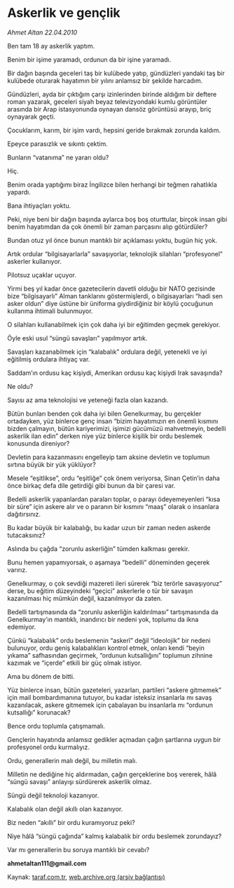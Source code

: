 # Askerlik ve gençlik

*Ahmet Altan 22.04.2010*

<div class="yazi"><p>Ben tam 18 ay askerlik yaptım.</p>
<p>Benim bir işime yaramadı, ordunun da bir işine yaramadı.</p>
<p>Bir dağın başında geceleri taş bir kulübede yatıp, gündüzleri yandaki taş bir kulübede oturarak hayatımın bir yılını anlamsız bir şekilde harcadım.</p>
<p>Gündüzleri, ayda bir çıktığım çarşı izinlerinden birinde aldığım bir deftere roman yazarak, geceleri siyah beyaz televizyondaki kumlu görüntüler arasında bir Arap istasyonunda oynayan dansöz görüntüsü arayıp, briç oynayarak geçti.</p>
<p>Çocuklarım, karım, bir işim vardı, hepsini geride bırakmak zorunda kaldım.</p>
<p>Epeyce parasızlık ve sıkıntı çektim.</p>
<p>Bunların “vatanıma” ne yararı oldu? </p>
<p>Hiç.</p>
<p>Benim orada yaptığımı biraz İngilizce bilen herhangi bir teğmen rahatlıkla yapardı.</p>
<p>Bana ihtiyaçları yoktu.</p>
<p>Peki, niye beni bir dağın başında aylarca boş boş oturttular, birçok insan gibi benim hayatımdan da çok önemli bir zaman parçasını alıp götürdüler?</p>
<p>Bundan otuz yıl önce bunun mantıklı bir açıklaması yoktu, bugün hiç yok.</p>
<p>Artık ordular “bilgisayarlarla” savaşıyorlar, teknolojik silahları “profesyonel” askerler kullanıyor.</p>
<p>Pilotsuz uçaklar uçuyor.</p>
<p>Yirmi beş yıl kadar önce gazetecilerin davetli olduğu bir NATO gezisinde bize “bilgisayarlı” Alman tanklarını göstermişlerdi, o bilgisayarları “hadi sen asker oldun” diye üstüne bir üniforma giydirdiğiniz bir köylü çocuğunun kullanma ihtimali bulunmuyor.</p>
<p>O silahları kullanabilmek için çok daha iyi bir eğitimden geçmek gerekiyor.</p>
<p>Öyle eski usul “süngü savaşları” yapılmıyor artık.</p>
<p>Savaşları kazanabilmek için “kalabalık” ordulara değil, yetenekli ve iyi eğitilmiş ordulara ihtiyaç var.</p>
<p>Saddam’ın ordusu kaç kişiydi, Amerikan ordusu kaç kişiydi Irak savaşında?</p>
<p>Ne oldu?</p>
<p>Sayısı az ama teknolojisi ve yeteneği fazla olan kazandı.</p>
<p>Bütün bunları benden çok daha iyi bilen Genelkurmay, bu gerçekler ortadayken, yüz binlerce genç insan “bizim hayatımızın en önemli kısmını bizden çalmayın, bütün kariyerimizi, işimizi gücümüzü mahvetmeyin, bedelli askerlik ilan edin” derken niye yüz binlerce kişilik bir ordu beslemek konusunda direniyor?</p>
<p>Devletin para kazanmasını engelleyip tam aksine devletin ve toplumun sırtına büyük bir yük yüklüyor?</p>
<p>Mesele “eşitlikse”, ordu “eşitliğe” çok önem veriyorsa, Sinan Çetin’in daha önce birkaç defa dile getirdiği gibi bunun da bir çaresi var.</p>
<p>Bedelli askerlik yapanlardan paraları toplar, o parayı ödeyemeyenleri “kısa bir süre” için askere alır ve o paranın bir kısmını “maaş” olarak o insanlara dağıtırsınız.</p>
<p>Bu kadar büyük bir kalabalığı, bu kadar uzun bir zaman neden askerde tutacaksınız?</p>
<p>Aslında bu çağda “zorunlu askerliğin” tümden kalkması gerekir.</p>
<p>Bunu hemen yapamıyorsak, o aşamaya “bedelli” döneminden geçerek varırız.</p>
<p>Genelkurmay, o çok sevdiği mazereti ileri sürerek “biz terörle savaşıyoruz” derse, bu eğitim düzeyindeki “geçici” askerlerle o tür bir savaşın kazanılması hiç mümkün değil, kazanılmıyor da zaten.</p>
<p>Bedelli tartışmasında da “zorunlu askerliğin kaldırılması” tartışmasında da Genelkurmay’ın mantıklı, inandırıcı bir nedeni yok, toplumu da ikna edemiyor.</p>
<p>Çünkü “kalabalık” ordu beslemenin “askerî” değil “ideolojik” bir nedeni bulunuyor, ordu geniş kalabalıkları kontrol etmek, onları kendi “beyin yıkama” safhasından geçirmek, “ordunun kutsallığını” toplumun zihnine kazımak ve “içerde” etkili bir güç olmak istiyor.</p>
<p>Ama bu dönem de bitti.</p>
<p>Yüz binlerce insan, bütün gazeteleri, yazarları, partileri “askere gitmemek” için mail bombardımanına tutuyor, bu kadar isteksiz insanlarla mı savaş kazanılacak, askere gitmemek için çabalayan bu insanlarla mı “ordunun kutsallığı” korunacak?</p>
<p>Bence ordu toplumla çatışmamalı.</p>
<p>Gençlerin hayatında anlamsız gedikler açmadan çağın şartlarına uygun bir profesyonel ordu kurmalıyız.</p>
<p>Ordu, generallerin malı değil, bu milletin malı.</p>
<p>Milletin ne dediğine hiç aldırmadan, çağın gerçeklerine boş vererek, hâlâ “süngü savaşı” anlayışı sürdürerek askerlik olmaz.</p>
<p>Süngü değil teknoloji kazanıyor.</p>
<p>Kalabalık olan değil akıllı olan kazanıyor. </p>
<p>Biz neden “akıllı” bir ordu kuramıyoruz peki?</p>
<p>Niye hâlâ “süngü çağında” kalmış kalabalık bir ordu beslemek zorundayız?</p>
<p>Var mı generallerin bu soruya mantıklı bir cevabı?</p>
<p><b>ahmetaltan111@gmail.com</b></p></div>

Kaynak: [taraf.com.tr](http://www.taraf.com.tr:80/makale/10981.htm), [web.archive.org (arşiv bağlantısı)](http://web.archive.org/web/20100426010705/http://www.taraf.com.tr:80/makale/10981.htm)
